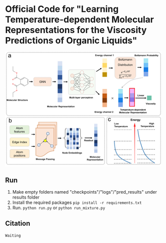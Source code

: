 # Official Code for "Learning Temperature-dependent Molecular Representations for the Viscosity Predictions of Organic Liquids"

![model details](results/model_structure.jpg)

## Run
1. Make empty folders named "checkpoints"/"logs"/"pred_results" under results folder
2. Install the required packages `pip install -r requirements.txt`
3. Run. `python run.py` or `python run_mixture.py`

## Citation
```Waiting```
